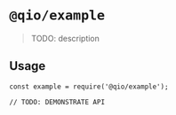 # `@qio/example`

> TODO: description

## Usage

```
const example = require('@qio/example');

// TODO: DEMONSTRATE API
```
